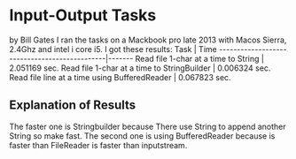 # Input-Output Tasks
by Bill Gates
I ran the tasks on a Mackbook pro late 2013 with Macos Sierra, 2.4Ghz and intel i core i5.
I got these results:
Task | Time
----------------------------------------------|-------
Read file 1-char at a time to String          |  2.051169 sec.
Read file 1-char at a time to StringBuilder   |  0.006324 sec.
Read file line at a time using BufferedReader |  0.067823 sec.
## Explanation of Results
The faster one is Stringbuilder because There use String to append another String so make fast. The second one is using BufferedReader because is faster than FileReader is faster than inputstream. 